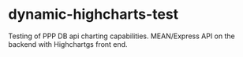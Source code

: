 dynamic-highcharts-test
=======================

Testing of PPP DB api charting capabilities. MEAN/Express API on the backend with Highchartgs front end.
